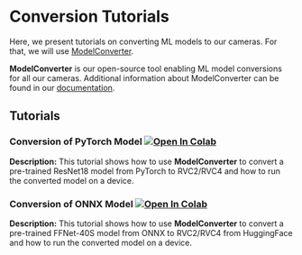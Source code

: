 # Conversion Tutorials

Here, we present tutorials on converting ML models to our cameras. For that, we will use [ModelConverter](https://github.com/luxonis/modelconverter).

**ModelConverter** is our open-source tool enabling ML model conversions for all our cameras. Additional information about ModelConverter can be found in our [documentation](https://rvc4.docs.luxonis.com/software/ai-inference/conversion/rvc-conversion/offline/modelconverter/).


## Tutorials

### Conversion of PyTorch Model [![Open In Colab](https://colab.research.google.com/assets/colab-badge.svg)](https://colab.research.google.com/github/luxonis/depthai-ml-training/blob/main/conversion/pytorch_conversion.ipynb)

**Description:** This tutorial shows how to use **ModelConverter** to convert a pre-trained ResNet18 model from PyTorch to RVC2/RVC4 and how to run the converted model on a device.


### Conversion of ONNX Model [![Open In Colab](https://colab.research.google.com/assets/colab-badge.svg)](https://colab.research.google.com/github/luxonis/depthai-ml-training/blob/main/conversion/onnx_conversion.ipynb)

**Description:** This tutorial shows how to use **ModelConverter** to convert a pre-trained FFNet-40S model from ONNX to RVC2/RVC4 from HuggingFace and how to run the converted model on a device.

